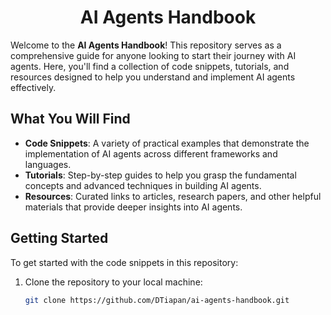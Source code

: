 <h1 align="center">AI Agents Handbook</h1>

Welcome to the **AI Agents Handbook**! This repository serves as a comprehensive guide for anyone looking to start their journey with AI agents. Here, you'll find a collection of code snippets, tutorials, and resources designed to help you understand and implement AI agents effectively.

## What You Will Find

- **Code Snippets**: A variety of practical examples that demonstrate the implementation of AI agents across different frameworks and languages.
- **Tutorials**: Step-by-step guides to help you grasp the fundamental concepts and advanced techniques in building AI agents.
- **Resources**: Curated links to articles, research papers, and other helpful materials that provide deeper insights into AI agents.

## Getting Started

To get started with the code snippets in this repository:

1. Clone the repository to your local machine:
   ```bash
   git clone https://github.com/DTiapan/ai-agents-handbook.git
   ```
